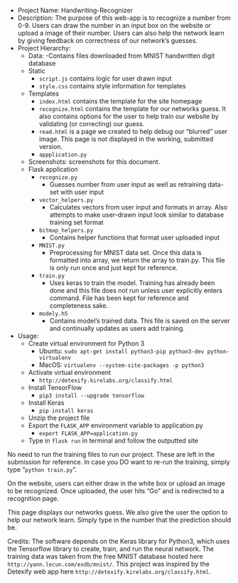 - Project Name: Handwriting-Recognizer
- Description: The purpose of this web-app is to recognize a number from 0-9. Users can draw the number in an input box on the website or upload a image of their number. Users can also help the network learn by giving feedback on correctness of our network’s guesses.
- Project Hierarchy:
	- Data:
		-Contains files downloaded from MNIST handwritten digit database
	- Static
		- `script.js` contains logic for user drawn input 
		- `style.css` contains style information for templates
	- Templates
		- `index.html` contains the template for the site homepage
		- `recognize.html` contains the template for our networks guess. It also contains options for the user to help train our website by validating (or correcting) our guess. 
		- `read.html` is a page we created to help debug our “blurred” user image. This page is not displayed in the working, submitted version.
		- `appplication.py`
	- Screenshots: screenshots for this document.
	- Flask application 
		- `recognize.py`
			- Guesses number from user input as well as retraining data-set with user input
		- `vector_helpers.py`
			- Calculates vectors from user input and formats in array. Also attempts to make user-drawn input look similar to database training set format
		- `bitmap_helpers.py`
			- Contains helper functions that format user uploaded input
		- `MNIST.py`
			- Preprocessing for MNIST data set. Once this data is formatted into array, we return the array to train.py. This file is only run once and just kept for reference.
		- `train.py`
			- Uses keras to train the model. Training has already been done and this file does not run unless user explicitly enters command. File has been kept for reference and completeness sake.
		- `modely.h5`
			- Contains model’s trained data. This file is saved on the server and continually updates as users add training.
- Usage:
	- Create virtual environment for Python 3
		- Ubuntu: `sudo apt-get install python3-pip python3-dev python-virtualenv`
		- MacOS: `virtualenv --system-site-packages -p python3`
	- Activate virtual environment
		- `http://detexify.kirelabs.org/classify.html`
	- Install TensorFlow
		- `pip3 install --upgrade tensorflow`
	- Install Keras
		- `pip install keras`
	- Unzip the project file
	- Export the `FLASK_APP` environment variable to application.py
		- `export FLASK_APP=application.py`
	- Type in `flask run` in terminal and follow the outputted site

No need to run the training files to run our project. These are left in the submission for reference. In case you DO want to re-run the training, simply type “`python train.py`”.

On the website, users can either draw in the white box or upload an image to be recognized. Once uploaded, the user hits “Go” and is redirected to a recognition page.

This page displays our networks guess. We also give the user the option to help our network learn.
Simply type in the number that the prediction should be.

Credits: The software depends on the Keras library for Python3, which uses the Tensorflow library to create, train, and run the neural network. The training data was taken from the free MNIST database hosted here `http://yann.lecun.com/exdb/mnist/`. This project was inspired by the Detexify web app here `http://detexify.kirelabs.org/classify.html`.



